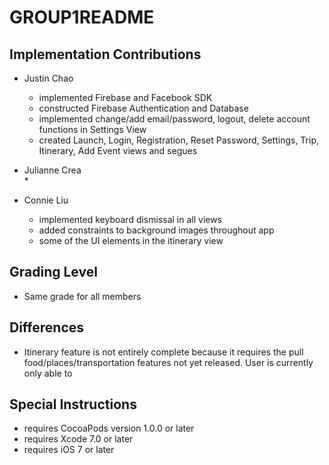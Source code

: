 # GROUP1README     
 
## Implementation Contributions  
  - Justin Chao     
    * implemented Firebase and Facebook SDK
    * constructed Firebase Authentication and Database
    * implemented change/add email/password, logout, delete account functions in Settings View    
    * created Launch, Login, Registration, Reset Password, Settings, Trip, Itinerary, Add Event views and segues     


  - Julianne Crea   
    *   


  - Connie Liu   
    * implemented keyboard dismissal in all views
    * added constraints to background images throughout app
    * some of the UI elements in the itinerary view


## Grading Level   
  - Same grade for all members  


## Differences  
  - Itinerary feature is not entirely complete because it requires the pull food/places/transportation features not yet released. User is currently only able to  

## Special Instructions   
  - requires CocoaPods version 1.0.0 or later
  - requires Xcode 7.0 or later
  - requires iOS 7 or later
